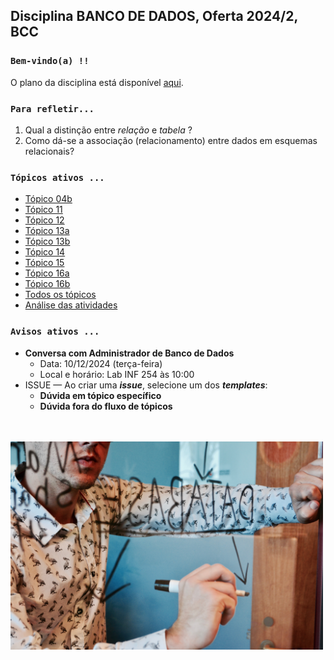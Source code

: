 ## Disciplina **BANCO DE DADOS**, Oferta 2024/2, BCC

### `Bem-vindo(a) !!` 

O plano da disciplina está disponível [aqui](./media/bd-2024-2-bcc-plano.pdf).<br>

### `Para refletir...`

1. Qual a distinção entre _relação_ e _tabela_ ?
1. Como dá-se a associação (relacionamento) entre dados em esquemas relacionais?

### `Tópicos ativos ...`

- [Tópico 04b](./topico/topico-04b.md)
- [Tópico 11](./topico/topico-11.md)
- [Tópico 12](./topico/topico-12.md)
- [Tópico 13a](./topico/topico-13a.md)
- [Tópico 13b](./topico/topico-13b.md)
- [Tópico 14](./topico/topico-14.md)
- [Tópico 15](./topico/topico-15.md)
- [Tópico 16a](./topico/topico-16a.md)
- [Tópico 16b](./topico/topico-16b.md)
- [Todos os tópicos](./topico/topico-index.md)
- [Análise das atividades](./topico/tresultado.md)

### `Avisos ativos ...`

- **Conversa com Administrador de Banco de Dados**
  - Data: 10/12/2024 (terça-feira)
  - Local e horário: Lab INF 254 às 10:00
- ISSUE &#8212; Ao criar uma _**issue**_, selecione um dos _**templates**_:
  - **Dúvida em tópico específico**
  - **Dúvida fora do fluxo de tópicos**

<br>
<br>
<img src="./media/campaign-creators-IKHvOlZFCOg-unsplash.jpg" width="500">
